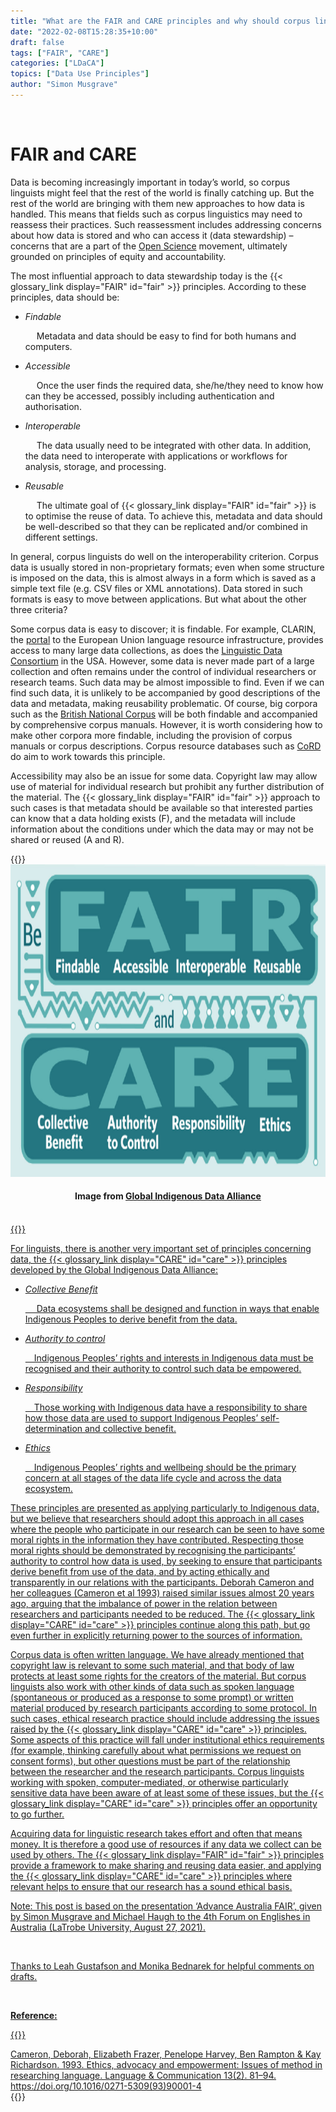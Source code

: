 ```yaml
---
title: "What are the FAIR and CARE principles and why should corpus linguists know about them?"
date: "2022-02-08T15:28:35+10:00"
draft: false
tags: ["FAIR", "CARE"]
categories: ["LDaCA"]
topics: ["Data Use Principles"]
author: "Simon Musgrave"
---
```


<br>

# FAIR and CARE

Data is becoming increasingly important in today’s world, so corpus linguists might feel that the rest of the world is finally catching up. But the rest of the world are bringing with them new approaches to how data is handled. This means that fields such as corpus linguistics may need to reassess their practices. Such reassessment includes addressing concerns about how data is stored and who can access it (data stewardship) – concerns that are a part of the [Open Science](https://en.wikipedia.org/wiki/Open_science) movement, ultimately grounded on principles of equity and accountability.

The most influential approach to data stewardship today is the {{< glossary_link display="FAIR" id="fair" >}} principles.
According to these principles, data should be:

- _Findable_

  &emsp; Metadata and data should be easy to find for both humans and computers.

- _Accessible_

  &emsp; Once the user finds the required data, she/he/they need to know how can they be accessed, possibly including authentication and authorisation.

- _Interoperable_

  &emsp; The data usually need to be integrated with other data. In addition, the data need to interoperate with applications or workflows for analysis, storage, and processing.

- _Reusable_

  &emsp; The ultimate goal of {{< glossary_link display="FAIR" id="fair" >}} is to optimise the reuse of data. To achieve this, metadata and data should be well-described so that they can be replicated and/or combined in different settings.

In general, corpus linguists do well on the interoperability criterion. Corpus data is usually stored in non-proprietary formats; even when some structure is imposed on the data, this is almost always in a form which is saved as a simple text file (e.g. CSV files or XML annotations). Data stored in such formats is easy to move between applications. But what about the other three criteria?

Some corpus data is easy to discover; it is findable. For example, CLARIN, the [portal](https://www.clarin.eu/content/data) to the European Union language resource infrastructure, provides access to many large data collections, as does the [Linguistic Data Consortium](https://www.ldc.upenn.edu/) in the USA. However, some data is never made part of a large collection and often remains under the control of individual researchers or research teams. Such data may be almost impossible to find. Even if we can find such data, it is unlikely to be accompanied by good descriptions of the data and metadata, making reusability problematic. Of course, big corpora such as the [British National Corpus](http://www.natcorp.ox.ac.uk/) will be both findable and accompanied by comprehensive corpus manuals. However, it is worth considering how to make other corpora more findable, including the provision of corpus manuals or corpus descriptions. Corpus resource databases such as [CoRD](https://varieng.helsinki.fi/CoRD/) do aim to work towards this principle.

Accessibility may also be an issue for some data. Copyright law may allow use of material for individual research but prohibit any further distribution of the material. The {{< glossary_link display="FAIR" id="fair" >}} approach to such cases is that metadata should be available so that interested parties can know that a data holding exists (F), and the metadata will include information about the conditions under which the data may or may not be shared or reused (A and R).

{{<raw>}}
<br />
<img src="fair-care.png" title="FAIR and CARE principles" height="500" class="center_image" />

<div style="text-align: center;"><h4>Image from <a href="https://www.gida-global.org/" target="_blank">Global Indigenous Data Alliance</h4></div>
<br />
{{</raw>}}

For linguists, there is another very important set of principles concerning data, the {{< glossary_link display="CARE" id="care" >}} principles developed by the Global Indigenous Data Alliance:

- _Collective Benefit_

  &emsp; Data ecosystems shall be designed and function in ways that enable Indigenous Peoples to derive benefit from the data.

- _Authority to control_

  &emsp;Indigenous Peoples’ rights and interests in Indigenous data must be recognised and their authority to control such data be empowered.

- _Responsibility_

  &emsp;Those working with Indigenous data have a responsibility to share how those data are used to support Indigenous Peoples’ self-determination and collective benefit.

- _Ethics_

  &emsp;Indigenous Peoples’ rights and wellbeing should be the primary concern at all stages of the data life cycle and across the data ecosystem.

These principles are presented as applying particularly to Indigenous data, but we believe that researchers should adopt this approach in all cases where the people who participate in our research can be seen to have some moral rights in the information they have contributed. Respecting those moral rights should be demonstrated by recognising the participants’ authority to control how data is used, by seeking to ensure that participants derive benefit from use of the data, and by acting ethically and transparently in our relations with the participants. Deborah Cameron and her colleagues (Cameron et al 1993) raised similar issues almost 20 years ago, arguing that the imbalance of power in the relation between researchers and participants needed to be reduced. The {{< glossary_link display="CARE" id="care" >}} principles continue along this path, but go even further in explicitly returning power to the sources of information.

Corpus data is often written language. We have already mentioned that copyright law is relevant to some such material, and that body of law protects at least some rights for the creators of the material. But corpus linguists also work with other kinds of data such as spoken language (spontaneous or produced as a response to some prompt) or written material produced by research participants according to some protocol. In such cases, ethical research practice should include addressing the issues raised by the {{< glossary_link display="CARE" id="care" >}} principles. Some aspects of this practice will fall under institutional ethics requirements (for example, thinking carefully about what permissions we request on consent forms), but other questions must be part of the relationship between the researcher and the research participants. Corpus linguists working with spoken, computer-mediated, or otherwise particularly sensitive data have been aware of at least some of these issues, but the {{< glossary_link display="CARE" id="care" >}} principles offer an opportunity to go further.

Acquiring data for linguistic research takes effort and often that means money. It is therefore a good use of resources if any data we collect can be used by others. The {{< glossary_link display="FAIR" id="fair" >}} principles provide a framework to make sharing and reusing data easier, and applying the {{< glossary_link display="CARE" id="care" >}} principles where relevant helps to ensure that our research has a sound ethical basis.

Note: This post is based on the presentation ‘Advance Australia FAIR’, given by Simon Musgrave and Michael Haugh to the 4th Forum on Englishes in Australia (LaTrobe University, August 27, 2021).

<br />

Thanks to Leah Gustafson and Monika Bednarek for helpful comments on drafts.

<br />

**Reference:**

{{<raw>}}
<br />

<div class="reference">Cameron, Deborah, Elizabeth Frazer, Penelope Harvey, Ben Rampton & Kay Richardson. 1993. Ethics, advocacy and empowerment: Issues of method in researching language. Language & Communication 13(2). 81–94. <a href="https://doi.org/10.1016/0271-5309(93)90001-4" target="_blank">https://doi.org/10.1016/0271-5309(93)90001-4</a></div>
{{</raw>}}

<br>